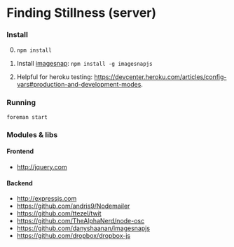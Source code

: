 # Finding Stillness (server)

### Install
0. `npm install`

1. Install [imagesnap](https://github.com/danyshaanan/imagesnapjs):
  `npm install -g imagesnapjs`

2. Helpful for heroku testing: https://devcenter.heroku.com/articles/config-vars#production-and-development-modes.

### Running

`foreman start`


### Modules & libs

#### Frontend
* http://jquery.com

#### Backend
* http://expressjs.com
* https://github.com/andris9/Nodemailer
* https://github.com/ttezel/twit
* https://github.com/TheAlphaNerd/node-osc
* https://github.com/danyshaanan/imagesnapjs
* https://github.com/dropbox/dropbox-js

